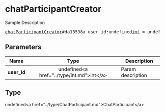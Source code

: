 # chatParticipantCreator

Sample Description

<pre>
<a href="../constructor/chatParticipantCreator.md">chatParticipantCreator</a>#da13538a user_id:undefined<a href="../type/int.md">int</a> = undefined<a href="../type/ChatParticipant.md">ChatParticipant</a>;
</pre>

## Parameters

| Name | Type | Description |
|------|:----:|-------------|
| **user_id** | undefined&lt;a href=&#34;../type/int.md&#34;&gt;int&lt;/a&gt; | Param description |

## Type

undefined&lt;a href=&#34;../type/ChatParticipant.md&#34;&gt;ChatParticipant&lt;/a&gt;
